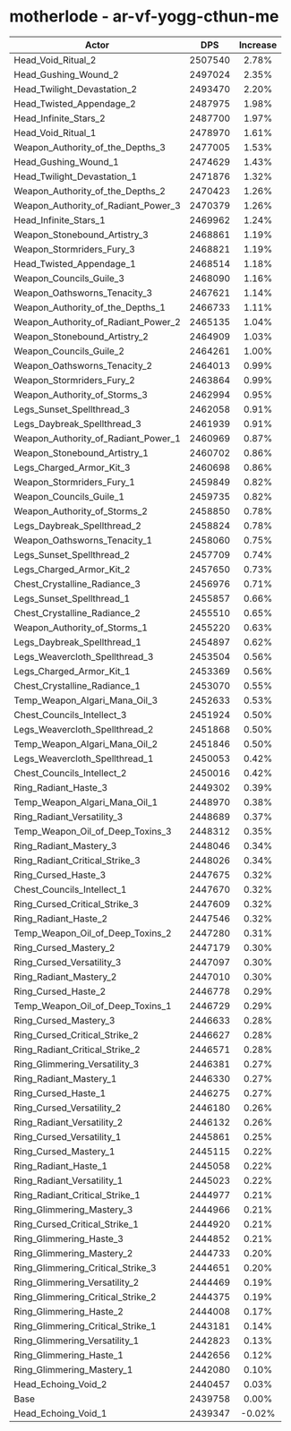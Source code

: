 # motherlode - ar-vf-yogg-cthun-me
| Actor | DPS | Increase |
|---|:---:|:---:|
|Head_Void_Ritual_2|2507540|2.78%|
|Head_Gushing_Wound_2|2497024|2.35%|
|Head_Twilight_Devastation_2|2493470|2.20%|
|Head_Twisted_Appendage_2|2487975|1.98%|
|Head_Infinite_Stars_2|2487700|1.97%|
|Head_Void_Ritual_1|2478970|1.61%|
|Weapon_Authority_of_the_Depths_3|2477005|1.53%|
|Head_Gushing_Wound_1|2474629|1.43%|
|Head_Twilight_Devastation_1|2471876|1.32%|
|Weapon_Authority_of_the_Depths_2|2470423|1.26%|
|Weapon_Authority_of_Radiant_Power_3|2470379|1.26%|
|Head_Infinite_Stars_1|2469962|1.24%|
|Weapon_Stonebound_Artistry_3|2468861|1.19%|
|Weapon_Stormriders_Fury_3|2468821|1.19%|
|Head_Twisted_Appendage_1|2468514|1.18%|
|Weapon_Councils_Guile_3|2468090|1.16%|
|Weapon_Oathsworns_Tenacity_3|2467621|1.14%|
|Weapon_Authority_of_the_Depths_1|2466733|1.11%|
|Weapon_Authority_of_Radiant_Power_2|2465135|1.04%|
|Weapon_Stonebound_Artistry_2|2464909|1.03%|
|Weapon_Councils_Guile_2|2464261|1.00%|
|Weapon_Oathsworns_Tenacity_2|2464013|0.99%|
|Weapon_Stormriders_Fury_2|2463864|0.99%|
|Weapon_Authority_of_Storms_3|2462994|0.95%|
|Legs_Sunset_Spellthread_3|2462058|0.91%|
|Legs_Daybreak_Spellthread_3|2461939|0.91%|
|Weapon_Authority_of_Radiant_Power_1|2460969|0.87%|
|Weapon_Stonebound_Artistry_1|2460702|0.86%|
|Legs_Charged_Armor_Kit_3|2460698|0.86%|
|Weapon_Stormriders_Fury_1|2459849|0.82%|
|Weapon_Councils_Guile_1|2459735|0.82%|
|Weapon_Authority_of_Storms_2|2458850|0.78%|
|Legs_Daybreak_Spellthread_2|2458824|0.78%|
|Weapon_Oathsworns_Tenacity_1|2458060|0.75%|
|Legs_Sunset_Spellthread_2|2457709|0.74%|
|Legs_Charged_Armor_Kit_2|2457650|0.73%|
|Chest_Crystalline_Radiance_3|2456976|0.71%|
|Legs_Sunset_Spellthread_1|2455857|0.66%|
|Chest_Crystalline_Radiance_2|2455510|0.65%|
|Weapon_Authority_of_Storms_1|2455220|0.63%|
|Legs_Daybreak_Spellthread_1|2454897|0.62%|
|Legs_Weavercloth_Spellthread_3|2453504|0.56%|
|Legs_Charged_Armor_Kit_1|2453369|0.56%|
|Chest_Crystalline_Radiance_1|2453070|0.55%|
|Temp_Weapon_Algari_Mana_Oil_3|2452633|0.53%|
|Chest_Councils_Intellect_3|2451924|0.50%|
|Legs_Weavercloth_Spellthread_2|2451868|0.50%|
|Temp_Weapon_Algari_Mana_Oil_2|2451846|0.50%|
|Legs_Weavercloth_Spellthread_1|2450053|0.42%|
|Chest_Councils_Intellect_2|2450016|0.42%|
|Ring_Radiant_Haste_3|2449302|0.39%|
|Temp_Weapon_Algari_Mana_Oil_1|2448970|0.38%|
|Ring_Radiant_Versatility_3|2448689|0.37%|
|Temp_Weapon_Oil_of_Deep_Toxins_3|2448312|0.35%|
|Ring_Radiant_Mastery_3|2448046|0.34%|
|Ring_Radiant_Critical_Strike_3|2448026|0.34%|
|Ring_Cursed_Haste_3|2447675|0.32%|
|Chest_Councils_Intellect_1|2447670|0.32%|
|Ring_Cursed_Critical_Strike_3|2447609|0.32%|
|Ring_Radiant_Haste_2|2447546|0.32%|
|Temp_Weapon_Oil_of_Deep_Toxins_2|2447280|0.31%|
|Ring_Cursed_Mastery_2|2447179|0.30%|
|Ring_Cursed_Versatility_3|2447097|0.30%|
|Ring_Radiant_Mastery_2|2447010|0.30%|
|Ring_Cursed_Haste_2|2446778|0.29%|
|Temp_Weapon_Oil_of_Deep_Toxins_1|2446729|0.29%|
|Ring_Cursed_Mastery_3|2446633|0.28%|
|Ring_Cursed_Critical_Strike_2|2446627|0.28%|
|Ring_Radiant_Critical_Strike_2|2446571|0.28%|
|Ring_Glimmering_Versatility_3|2446381|0.27%|
|Ring_Radiant_Mastery_1|2446330|0.27%|
|Ring_Cursed_Haste_1|2446275|0.27%|
|Ring_Cursed_Versatility_2|2446180|0.26%|
|Ring_Radiant_Versatility_2|2446132|0.26%|
|Ring_Cursed_Versatility_1|2445861|0.25%|
|Ring_Cursed_Mastery_1|2445115|0.22%|
|Ring_Radiant_Haste_1|2445058|0.22%|
|Ring_Radiant_Versatility_1|2445023|0.22%|
|Ring_Radiant_Critical_Strike_1|2444977|0.21%|
|Ring_Glimmering_Mastery_3|2444966|0.21%|
|Ring_Cursed_Critical_Strike_1|2444920|0.21%|
|Ring_Glimmering_Haste_3|2444852|0.21%|
|Ring_Glimmering_Mastery_2|2444733|0.20%|
|Ring_Glimmering_Critical_Strike_3|2444651|0.20%|
|Ring_Glimmering_Versatility_2|2444469|0.19%|
|Ring_Glimmering_Critical_Strike_2|2444375|0.19%|
|Ring_Glimmering_Haste_2|2444008|0.17%|
|Ring_Glimmering_Critical_Strike_1|2443181|0.14%|
|Ring_Glimmering_Versatility_1|2442823|0.13%|
|Ring_Glimmering_Haste_1|2442656|0.12%|
|Ring_Glimmering_Mastery_1|2442080|0.10%|
|Head_Echoing_Void_2|2440457|0.03%|
|Base|2439758|0.00%|
|Head_Echoing_Void_1|2439347|-0.02%|
